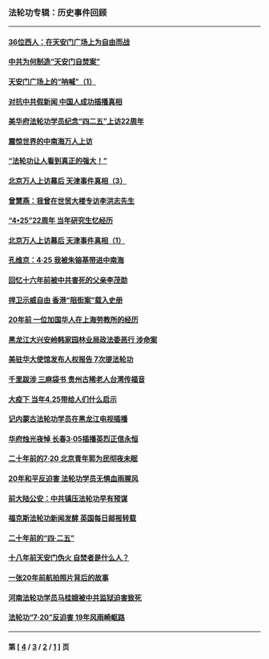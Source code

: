 ### 法轮功专辑：历史事件回顾
---
#### [36位西人：在天安门广场上为自由而战](../../pages/nf5793/n13390029.md?06260430) 
#### [中共为何制造“天安门自焚案”](../../pages/nf5793/n13183270.md?06260430) 
#### [天安门广场上的“呐喊”（1）](../../pages/nf5793/n13105277.md?06260430) 
#### [对抗中共假新闻 中国人成功插播真相](../../pages/nf5793/n12910618.md?06260430) 
#### [美华府法轮功学员纪念“四二五”上访22周年](../../pages/nf5793/n12904445.md?06260430) 
#### [震惊世界的中南海万人上访](../../pages/nf5793/n12903976.md?06260430) 
#### [“法轮功让人看到真正的强大！”](../../pages/nf5793/n12903195.md?06260430) 
#### [北京万人上访幕后 天津事件真相（3）](../../pages/nf5793/n12902807.md?06260430) 
#### [曾慧燕：我曾在世贸大楼专访李洪志先生](../../pages/nf5793/n12898729.md?06260430) 
#### [“4•25”22周年 当年研究生忆经历](../../pages/nf5793/n12894152.md?06260430) 
#### [北京万人上访幕后 天津事件真相（1）](../../pages/nf5793/n12885174.md?06260430) 
#### [孔维京：4·25 我被朱镕基带进中南海](../../pages/nf5793/n12864987.md?06260430) 
#### [回忆十六年前被中共害死的父亲李茂勋](../../pages/nf5793/n12880270.md?06260430) 
#### [捍卫示威自由 香港“阻街案”载入史册](../../pages/nf5793/n12811245.md?06260430) 
#### [20年前 一位加国华人在上海劳教所的经历](../../pages/nf5793/n12707932.md?06260430) 
#### [黑龙江大兴安岭韩家园林业局政法委恶行 涉命案](../../pages/nf5793/n12622815.md?06260430) 
#### [美驻华大使馆发布人权报告 7次提法轮功](../../pages/nf5793/n12520541.md?06260430) 
#### [千里跋涉 三麻袋书 贵州古稀老人台湾传福音](../../pages/nf5793/n12198750.md?06260430) 
#### [大疫下 当年4.25带给人们什么启示](../../pages/nf5793/n12058565.md?06260430) 
#### [记内蒙古法轮功学员在黑龙江电视插播](../../pages/nf5793/n11699194.md?06260430) 
#### [华府烛光夜悼 长春3·05插播英烈正信永恒](../../pages/nf5793/n11397432.md?06260430) 
#### [二十年前的7·20 北京青年郭为民彻夜未眠](../../pages/nf5793/n11354195.md?06260430) 
#### [20年和平反迫害 法轮功学员无惧血雨腥风](../../pages/nf5793/n11348279.md?06260430) 
#### [前大陆公安：中共镇压法轮功早有预谋](../../pages/nf5793/n11352168.md?06260430) 
#### [福克斯法轮功新闻发酵  英国每日邮报转载](../../pages/nf5793/n11285952.md?06260430) 
#### [二十年前的“四·二五”](../../pages/nf5793/n11207639.md?06260430) 
#### [十八年前天安门伪火 自焚者是什么人？](../../pages/nf5793/n10996556.md?06260430) 
#### [一张20年前航拍照片背后的故事](../../pages/nf5793/n10693797.md?06260430) 
#### [河南法轮功学员马桂娥被中共监狱迫害致死](../../pages/nf5793/n10684974.md?06260430) 
#### [法轮功“7‧20”反迫害 19年风雨崎岖路](../../pages/nf5793/n10570834.md?06260430) 

---
#### 第 [ [4](./4.md?06260430) / [3](./3.md?06260430) / [2](./2.md?06260430) / [1](./1.md?06260430) ] 页
